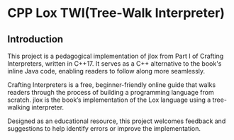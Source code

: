 # CPP Lox TWI(Tree-Walk Interpreter)

## Introduction
This project is a pedagogical implementation of jlox from Part I of Crafting Interpreters, written in C++17. It serves as a C++ alternative to the book's inline Java code, enabling readers to follow along more seamlessly.

Crafting Interpreters is a free, beginner-friendly online guide that walks readers through the process of building a programming language from scratch. jlox is the book’s implementation of the Lox language using a tree-walking interpreter.

Designed as an educational resource, this project welcomes feedback and suggestions to help identify errors or improve the implementation.